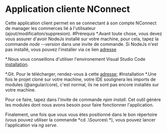 # Application cliente NConnect
Cette application client permet en se connectant à son compte NConnect de manager les commerces lié à l'utilisateur (ajout/modificaiton/suppresion).
#Prérequis
*.Avant toute chose, vous devez vous assurer d'avoir NodeJs installé sur votre machine, pour cela, tapez la commande 
*node --version* dans une invite de commande. Si NodeJs n'est pas installé, vous pouvez l'installer via ce lien [adresse](https://nodejs.org/en/)

*.Nous vous conseillons d'utiliser l'environement Visual Studio Code [installation](https://code.visualstudio.com/).

*.Git. Pour le télécharger, rendez-vous à cette [adresse](https://git-scm.com/downloads);
#Installation
*.Une fois le projet cloné sur votre machine, votre IDE soulignera les imports de modules (@angular/core), c'est normal, 
ils ne sont pas encore installés sur votre machine.

Pour ce faire, tapez dans l'invite de commande *npm install*.
Cet outil génère les modules dont nous avons besoin pour faire fonctionner l'application.


Finalement, une fois que vous vous ètes positionné dans le bon répertoire (vous pouvez utiliser la commande *cd .\Sources\ *), vous pouvez lancer l'application via *ng serve*.